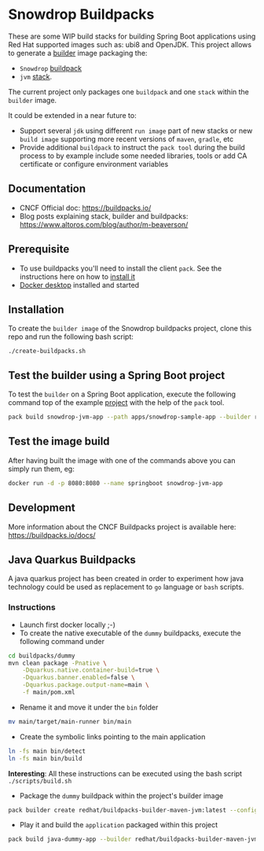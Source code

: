 # Snowdrop Buildpacks

These are some WIP build stacks for building Spring Boot applications using Red Hat supported images such as: ubi8 and OpenJDK.
This project allows to generate a [builder](https://buildpacks.io/docs/concepts/components/builder/) image packaging the:
- `Snowdrop` [buildpack](https://buildpacks.io/docs/concepts/components/buildpack/)
- `jvm` [stack](https://buildpacks.io/docs/concepts/components/stack/).

The current project only packages one `buildpack` and one `stack` within the `builder` image. 

It could be extended in a near future to:
- Support several `jdk` using different `run image` part of new stacks or new `build image` supporting more recent versions of `maven`, `gradle`, etc
- Provide additional `buildpack` to instruct the `pack tool` during the build process to by example include some needed libraries, tools or add CA certificate or configure environment variables

## Documentation

- CNCF Official doc: https://buildpacks.io/
- Blog posts explaining stack, builder and buildpacks: https://www.altoros.com/blog/author/m-beaverson/

## Prerequisite

- To use buildpacks you'll need to install the client `pack`. See the instructions here on how to [install it](https://buildpacks.io/docs/tools/pack)
- [Docker desktop](https://docs.docker.com/desktop/) installed and started

## Installation

To create the `builder image` of the Snowdrop buildpacks project, clone this repo and run the following bash script:
```shell script
./create-buildpacks.sh
```

## Test the builder using a Spring Boot project

To test the `builder` on a Spring Boot application, execute the following command
top of the example [project](./apps) with the help of the `pack` tool.

```bash
pack build snowdrop-jvm-app --path apps/snowdrop-sample-app --builder redhat/buildpacks-builder-maven-jvm:latest
```

## Test the image build

After having built the image with one of the commands above you can simply run them, eg:

```bash
docker run -d -p 8080:8080 --name springboot snowdrop-jvm-app
```

## Development

More information about the CNCF Buildpacks project is available here: https://buildpacks.io/docs/

## Java Quarkus Buildpacks

A java quarkus project has been created in order to experiment how java technology could be used as replacement to `go` language or `bash` scripts.

### Instructions

- Launch first docker locally ;-)
- To create the native executable of the `dummy` buildpacks, execute the following command under
```bash
cd buildpacks/dummy
mvn clean package -Pnative \
    -Dquarkus.native.container-build=true \
    -Dquarkus.banner.enabled=false \
    -Dquarkus.package.output-name=main \
    -f main/pom.xml
```
- Rename it and move it under the `bin` folder
```bash
mv main/target/main-runner bin/main
```  
- Create the symbolic links pointing to the main application
```bash
ln -fs main bin/detect 
ln -fs main bin/build 
```
**Interesting**: All these instructions can be executed using the bash script `./scripts/build.sh`

- Package the `dummy` buildpack within the project's builder image
```bash
pack builder create redhat/buildpacks-builder-maven-jvm:latest --config ./builders/maven-jvm/builder.toml
```
- Play it and build the `application` packaged within this project
```bash
pack build java-dummy-app --builder redhat/buildpacks-builder-maven-jvm:latest -p ./apps/snowdrop-sample-app -v -b dev.snowdrop.buildpacks.dummy
```